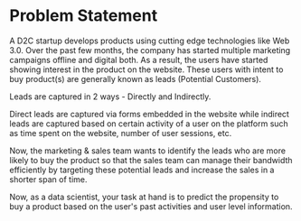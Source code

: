 <h1>Problem Statement</h1>
<div>
<p>
  A D2C startup develops products using cutting edge technologies like Web 3.0. Over the past few months, the company has started multiple marketing campaigns offline and digital both. As a result, the users have started showing interest in the product on the website. These users with intent to buy product(s) are generally known as leads (Potential Customers). 
</p>
<p>
  Leads are captured in 2 ways - Directly and Indirectly. 
</p>
<p>
  Direct leads are captured via forms embedded in the website while indirect leads are captured based on certain activity of a user on the platform such as time spent on the website, number of user sessions, etc.
</p>
<p>
  Now, the marketing & sales team wants to identify the leads who are more likely to buy the product so that the sales team can manage their bandwidth efficiently by targeting these potential leads and increase the sales in a shorter span of time.
</p>
<p>
  Now, as a data scientist, your task at hand is to predict the propensity to buy a product based on the user's past activities and user level information.
</p>
<div>
